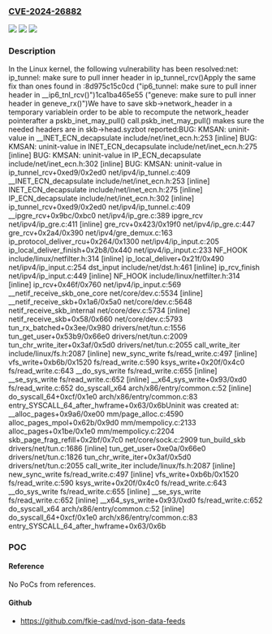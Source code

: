 ### [CVE-2024-26882](https://cve.mitre.org/cgi-bin/cvename.cgi?name=CVE-2024-26882)
![](https://img.shields.io/static/v1?label=Product&message=Linux&color=blue)
![](https://img.shields.io/static/v1?label=Version&message=c54419321455%3C%20ec6bb01e02cb%20&color=brighgreen)
![](https://img.shields.io/static/v1?label=Vulnerability&message=n%2Fa&color=brighgreen)

### Description

In the Linux kernel, the following vulnerability has been resolved:net: ip_tunnel: make sure to pull inner header in ip_tunnel_rcv()Apply the same fix than ones found in :8d975c15c0cd ("ip6_tunnel: make sure to pull inner header in __ip6_tnl_rcv()")1ca1ba465e55 ("geneve: make sure to pull inner header in geneve_rx()")We have to save skb->network_header in a temporary variablein order to be able to recompute the network_header pointerafter a pskb_inet_may_pull() call.pskb_inet_may_pull() makes sure the needed headers are in skb->head.syzbot reported:BUG: KMSAN: uninit-value in __INET_ECN_decapsulate include/net/inet_ecn.h:253 [inline] BUG: KMSAN: uninit-value in INET_ECN_decapsulate include/net/inet_ecn.h:275 [inline] BUG: KMSAN: uninit-value in IP_ECN_decapsulate include/net/inet_ecn.h:302 [inline] BUG: KMSAN: uninit-value in ip_tunnel_rcv+0xed9/0x2ed0 net/ipv4/ip_tunnel.c:409  __INET_ECN_decapsulate include/net/inet_ecn.h:253 [inline]  INET_ECN_decapsulate include/net/inet_ecn.h:275 [inline]  IP_ECN_decapsulate include/net/inet_ecn.h:302 [inline]  ip_tunnel_rcv+0xed9/0x2ed0 net/ipv4/ip_tunnel.c:409  __ipgre_rcv+0x9bc/0xbc0 net/ipv4/ip_gre.c:389  ipgre_rcv net/ipv4/ip_gre.c:411 [inline]  gre_rcv+0x423/0x19f0 net/ipv4/ip_gre.c:447  gre_rcv+0x2a4/0x390 net/ipv4/gre_demux.c:163  ip_protocol_deliver_rcu+0x264/0x1300 net/ipv4/ip_input.c:205  ip_local_deliver_finish+0x2b8/0x440 net/ipv4/ip_input.c:233  NF_HOOK include/linux/netfilter.h:314 [inline]  ip_local_deliver+0x21f/0x490 net/ipv4/ip_input.c:254  dst_input include/net/dst.h:461 [inline]  ip_rcv_finish net/ipv4/ip_input.c:449 [inline]  NF_HOOK include/linux/netfilter.h:314 [inline]  ip_rcv+0x46f/0x760 net/ipv4/ip_input.c:569  __netif_receive_skb_one_core net/core/dev.c:5534 [inline]  __netif_receive_skb+0x1a6/0x5a0 net/core/dev.c:5648  netif_receive_skb_internal net/core/dev.c:5734 [inline]  netif_receive_skb+0x58/0x660 net/core/dev.c:5793  tun_rx_batched+0x3ee/0x980 drivers/net/tun.c:1556  tun_get_user+0x53b9/0x66e0 drivers/net/tun.c:2009  tun_chr_write_iter+0x3af/0x5d0 drivers/net/tun.c:2055  call_write_iter include/linux/fs.h:2087 [inline]  new_sync_write fs/read_write.c:497 [inline]  vfs_write+0xb6b/0x1520 fs/read_write.c:590  ksys_write+0x20f/0x4c0 fs/read_write.c:643  __do_sys_write fs/read_write.c:655 [inline]  __se_sys_write fs/read_write.c:652 [inline]  __x64_sys_write+0x93/0xd0 fs/read_write.c:652  do_syscall_x64 arch/x86/entry/common.c:52 [inline]  do_syscall_64+0xcf/0x1e0 arch/x86/entry/common.c:83 entry_SYSCALL_64_after_hwframe+0x63/0x6bUninit was created at:  __alloc_pages+0x9a6/0xe00 mm/page_alloc.c:4590  alloc_pages_mpol+0x62b/0x9d0 mm/mempolicy.c:2133  alloc_pages+0x1be/0x1e0 mm/mempolicy.c:2204  skb_page_frag_refill+0x2bf/0x7c0 net/core/sock.c:2909  tun_build_skb drivers/net/tun.c:1686 [inline]  tun_get_user+0xe0a/0x66e0 drivers/net/tun.c:1826  tun_chr_write_iter+0x3af/0x5d0 drivers/net/tun.c:2055  call_write_iter include/linux/fs.h:2087 [inline]  new_sync_write fs/read_write.c:497 [inline]  vfs_write+0xb6b/0x1520 fs/read_write.c:590  ksys_write+0x20f/0x4c0 fs/read_write.c:643  __do_sys_write fs/read_write.c:655 [inline]  __se_sys_write fs/read_write.c:652 [inline]  __x64_sys_write+0x93/0xd0 fs/read_write.c:652  do_syscall_x64 arch/x86/entry/common.c:52 [inline]  do_syscall_64+0xcf/0x1e0 arch/x86/entry/common.c:83 entry_SYSCALL_64_after_hwframe+0x63/0x6b

### POC

#### Reference
No PoCs from references.

#### Github
- https://github.com/fkie-cad/nvd-json-data-feeds

